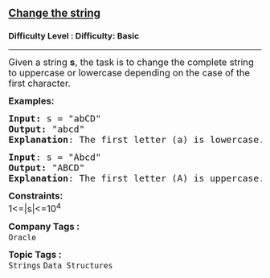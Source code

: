 <h2><a href="https://www.geeksforgeeks.org/problems/change-the-string3541/1?page=8&category=Strings&sortBy=submissions">Change the string</a></h2><h3>Difficulty Level : Difficulty: Basic</h3><hr><div class="problems_problem_content__Xm_eO"><p><span style="font-size: 18px;">Given a string <strong>s</strong>, the task is to change the complete string to uppercase or lowercase depending on the case of the first character.</span></p>
<p><span style="font-size: 18px;"><strong>Examples:</strong></span></p>
<pre><span style="font-size: 18px;"><strong>Input: </strong>s = "abCD"
<strong>Output:</strong> "abcd"
<strong>Explanation</strong>: The first letter (a) is lowercase. Hence, the complete string is made lowercase.</span>
</pre>
<pre><span style="font-size: 18px;"><strong>Input</strong>: s = "Abcd"
<strong>Output:</strong> "ABCD"
<strong>Explanation</strong>: The first letter (A) is uppercase. Hence, the complete string is made uppercase.</span></pre>
<p><span style="font-size: 18px;"><strong>Constraints:</strong><br>1&lt;=|s|&lt;=10<sup>4</sup></span></p></div><p><span style=font-size:18px><strong>Company Tags : </strong><br><code>Oracle</code>&nbsp;<br><p><span style=font-size:18px><strong>Topic Tags : </strong><br><code>Strings</code>&nbsp;<code>Data Structures</code>&nbsp;